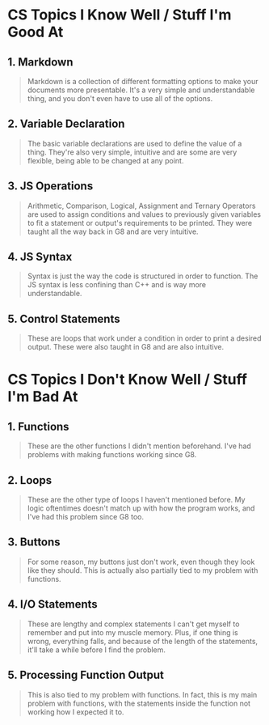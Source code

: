 # CS Topics I Know Well / Stuff I'm Good At

## 1. Markdown
> Markdown is a collection of different formatting options to make your documents more presentable. It's a very simple and understandable thing, and you don't even have to use all of the options.

## 2. Variable Declaration
> The basic variable declarations are used to define the value of a thing. They're also very simple, intuitive and are some are very flexible, being able to be changed at any point.

## 3. JS Operations
> Arithmetic, Comparison, Logical, Assignment and Ternary Operators are used to assign conditions and values to previously given variables to fit a statement or output's requirements to be printed. They were taught all the way back in G8 and are very intuitive.

## 4. JS Syntax
> Syntax is just the way the code is structured in order to function. The JS syntax is less confining than C++ and is way more understandable.

## 5. Control Statements
> These are loops that work under a condition in order to print a desired output. These were also taught in G8 and are also intuitive.

# CS Topics I Don't Know Well / Stuff I'm Bad At

## 1. Functions
> These are the other functions I didn't mention beforehand. I've had problems with making functions working since G8.

## 2. Loops
> These are the other type of loops I haven't mentioned before. My logic oftentimes doesn't match up with how the program works, and I've had this problem since G8 too.

## 3. Buttons
> For some reason, my buttons just don't work, even though they look like they should. This is actually also partially tied to my problem with functions.

## 4. I/O Statements
> These are lengthy and complex statements I can't get myself to remember and put into my muscle memory. Plus, if one thing is wrong, everything falls, and because of the length of the statements, it'll take a while before I find the problem.

## 5. Processing Function Output
> This is also tied to my problem with functions. In fact, this is my main problem with functions, with the statements inside the function not working how I expected it to.
